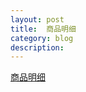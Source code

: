 ```yaml
---
layout: post
title:  商品明细
category: blog
description: 
---
```


[商品明细][1]


[1]: http://yujl.org/spmx/spmx.html "spmx"